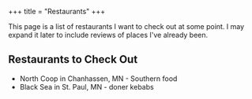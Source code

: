 +++
title = "Restaurants"
+++

This page is a list of restaurants I want to check out at some point. I may expand it later to include reviews
of places I've already been.

## Restaurants to Check Out

- North Coop in Chanhassen, MN - Southern food
- Black Sea in St. Paul, MN - doner kebabs
